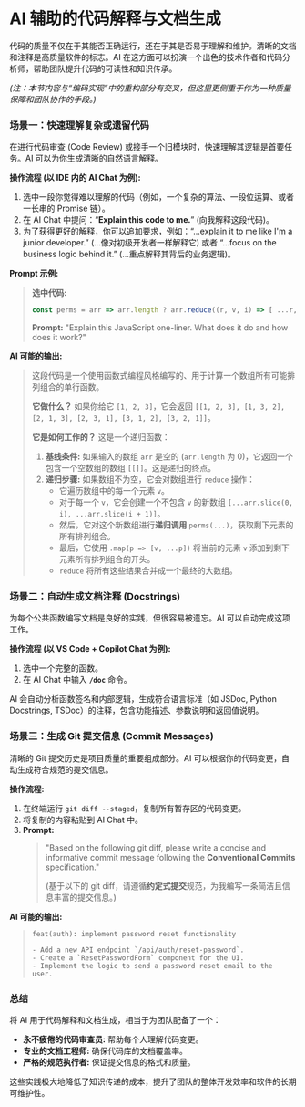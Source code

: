 # AI 辅助的代码解释与文档生成

代码的质量不仅在于其能否正确运行，还在于其是否易于理解和维护。清晰的文档和注释是高质量软件的标志。AI 在这方面可以扮演一个出色的技术作者和代码分析师，帮助团队提升代码的可读性和知识传承。

*(注：本节内容与“编码实现”中的重构部分有交叉，但这里更侧重于作为一种质量保障和团队协作的手段。)*

### 场景一：快速理解复杂或遗留代码

在进行代码审查 (Code Review) 或接手一个旧模块时，快速理解其逻辑是首要任务。AI 可以为你生成清晰的自然语言解释。

**操作流程 (以 IDE 内的 AI Chat 为例):**

1.  选中一段你觉得难以理解的代码（例如，一个复杂的算法、一段位运算、或者一长串的 Promise 链）。
2.  在 AI Chat 中提问：“**Explain this code to me.**” (向我解释这段代码)。
3.  为了获得更好的解释，你可以追加要求，例如：“...explain it to me like I'm a junior developer.” (...像对初级开发者一样解释它) 或者 “...focus on the business logic behind it.” (...重点解释其背后的业务逻辑)。

**Prompt 示例:**

> **选中代码:**
> ```javascript
> const perms = arr => arr.length ? arr.reduce((r, v, i) => [ ...r, ...perms([ ...arr.slice(0, i), ...arr.slice(i + 1) ]).map(p => [ v, ...p ]) ], []) : [[]];
> ```
>
> **Prompt:**
> "Explain this JavaScript one-liner. What does it do and how does it work?"

**AI 可能的输出:**

> 这段代码是一个使用函数式编程风格编写的、用于计算一个数组所有可能排列组合的单行函数。
>
> **它做什么？**
> 如果你给它 `[1, 2, 3]`，它会返回 `[[1, 2, 3], [1, 3, 2], [2, 1, 3], [2, 3, 1], [3, 1, 2], [3, 2, 1]]`。
>
> **它是如何工作的？**
> 这是一个递归函数：
>
> 1.  **基线条件:** 如果输入的数组 `arr` 是空的 (`arr.length` 为 0)，它返回一个包含一个空数组的数组 `[[]]`。这是递归的终点。
> 2.  **递归步骤:** 如果数组不为空，它会对数组进行 `reduce` 操作：
>     *   它遍历数组中的每一个元素 `v`。
>     *   对于每一个 `v`，它会创建一个不包含 `v` 的新数组 `[...arr.slice(0, i), ...arr.slice(i + 1)]`。
>     *   然后，它对这个新数组进行**递归调用** `perms(...)`，获取剩下元素的所有排列组合。
>     *   最后，它使用 `.map(p => [v, ...p])` 将当前的元素 `v` 添加到剩下元素所有排列组合的开头。
>     *   `reduce` 将所有这些结果合并成一个最终的大数组。

### 场景二：自动生成文档注释 (Docstrings)

为每个公共函数编写文档是良好的实践，但很容易被遗忘。AI 可以自动完成这项工作。

**操作流程 (以 VS Code + Copilot Chat 为例):**

1.  选中一个完整的函数。
2.  在 AI Chat 中输入 **`/doc`** 命令。

AI 会自动分析函数签名和内部逻辑，生成符合语言标准（如 JSDoc, Python Docstrings, TSDoc）的注释，包含功能描述、参数说明和返回值说明。

### 场景三：生成 Git 提交信息 (Commit Messages)

清晰的 Git 提交历史是项目质量的重要组成部分。AI 可以根据你的代码变更，自动生成符合规范的提交信息。

**操作流程:**

1. 在终端运行 `git diff --staged`，复制所有暂存区的代码变更。
2. 将复制的内容粘贴到 AI Chat 中。
3. **Prompt:**
   > "Based on the following git diff, please write a concise and informative commit message following the **Conventional Commits** specification."
   >
   > (基于以下的 git diff，请遵循**约定式提交**规范，为我编写一条简洁且信息丰富的提交信息。)

**AI 可能的输出:**

> ```
> feat(auth): implement password reset functionality
>
> - Add a new API endpoint `/api/auth/reset-password`.
> - Create a `ResetPasswordForm` component for the UI.
> - Implement the logic to send a password reset email to the user.
> ```

### 总结

将 AI 用于代码解释和文档生成，相当于为团队配备了一个：

*   **永不疲倦的代码审查员:** 帮助每个人理解代码变更。
*   **专业的文档工程师:** 确保代码库的文档覆盖率。
*   **严格的规范执行者:** 保证提交信息的格式和质量。

这些实践极大地降低了知识传递的成本，提升了团队的整体开发效率和软件的长期可维护性。